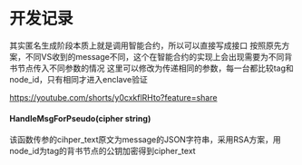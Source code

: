 # 开发记录

其实匿名生成阶段本质上就是调用智能合约，所以可以直接写成接口
按照原先方案，不同VS收到的message不同，这个在智能合约的实现上会出现需要为不同背书节点传入不同参数的情况
这里可以修改为传递相同的参数，每一台都比较tag和node_id，只有相同才进入enclave验证

https://youtube.com/shorts/y0cxkflRHto?feature=share

#### HandleMsgForPseudo(cipher string)
该函数传参的cihper_text原文为message的JSON字符串，采用RSA方案，用node_id为tag的背书节点的公钥加密得到cipher_text
